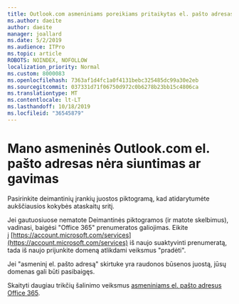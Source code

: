 ```yaml
---
title: Outlook.com asmeniniams poreikiams pritaikytas el. pašto adresas nėra siuntimas ar gavimas
ms.author: daeite
author: daeite
manager: joallard
ms.date: 5/2/2019
ms.audience: ITPro
ms.topic: article
ROBOTS: NOINDEX, NOFOLLOW
localization_priority: Normal
ms.custom: 8000083
ms.openlocfilehash: 7363af1d4fc1a0f4131bebc325485dc99a30e2eb
ms.sourcegitcommit: 037331d71f06750d972c0b6278b23bb15c4806ca
ms.translationtype: MT
ms.contentlocale: lt-LT
ms.lasthandoff: 10/18/2019
ms.locfileid: "36545879"
---
```

# <a name="my-personalized-outlookcom-email-address-isnt-sending-or-receiving"></a>Mano asmeninės Outlook.com el. pašto adresas nėra siuntimas ar gavimas

Pasirinkite deimantinių įrankių juostos piktogramą, kad atidarytumėte aukščiausios kokybės ataskaitų sritį.

Jei gautuosiuose nematote Deimantinės piktogramos (ir matote skelbimus), vadinasi, baigėsi "Office 365" prenumeratos galiojimas. Eikite į [https://account.microsoft.com/services](https://account.microsoft.com/services) iš naujo suaktyvinti prenumeratą, tada iš naujo prijunkite domeną atlikdami veiksmus "pradėti".

Jei "asmeninį el. pašto adresą" skirtuke yra raudonos būsenos juostą, jūsų domenas gali būti pasibaigęs.

Skaityti daugiau trikčių šalinimo veiksmus [asmeniniams el. pašto adresus Office 365](https://support.office.com/article/75416a58-b225-4c02-8c07-8979403b427b?wt.mc_id=Office_Outlook_com_Alchemy).